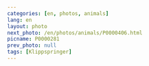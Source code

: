 ```yaml
---
categories: [en, photos, animals]
lang: en
layout: photo
next_photo: /en/photos/animals/P0000406.html
picname: P0000281
prev_photo: null
tags: [Klippspringer]
---
```

